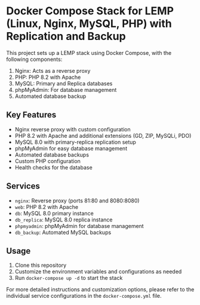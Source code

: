 # Docker Compose Stack for LEMP (Linux, Nginx, MySQL, PHP) with Replication and Backup

This project sets up a LEMP stack using Docker Compose, with the following components:

1. Nginx: Acts as a reverse proxy
2. PHP: PHP 8.2 with Apache
3. MySQL: Primary and Replica databases
4. phpMyAdmin: For database management
5. Automated database backup

## Key Features

- Nginx reverse proxy with custom configuration
- PHP 8.2 with Apache and additional extensions (GD, ZIP, MySQLi, PDO)
- MySQL 8.0 with primary-replica replication setup
- phpMyAdmin for easy database management
- Automated database backups
- Custom PHP configuration
- Health checks for the database

## Services

- `nginx`: Reverse proxy (ports 81:80 and 8080:8080)
- `web`: PHP 8.2 with Apache
- `db`: MySQL 8.0 primary instance
- `db_replica`: MySQL 8.0 replica instance
- `phpmyadmin`: phpMyAdmin for database management
- `db_backup`: Automated MySQL backups

## Usage

1. Clone this repository
2. Customize the environment variables and configurations as needed
3. Run `docker-compose up -d` to start the stack

For more detailed instructions and customization options, please refer to the individual service configurations in the `docker-compose.yml` file.
